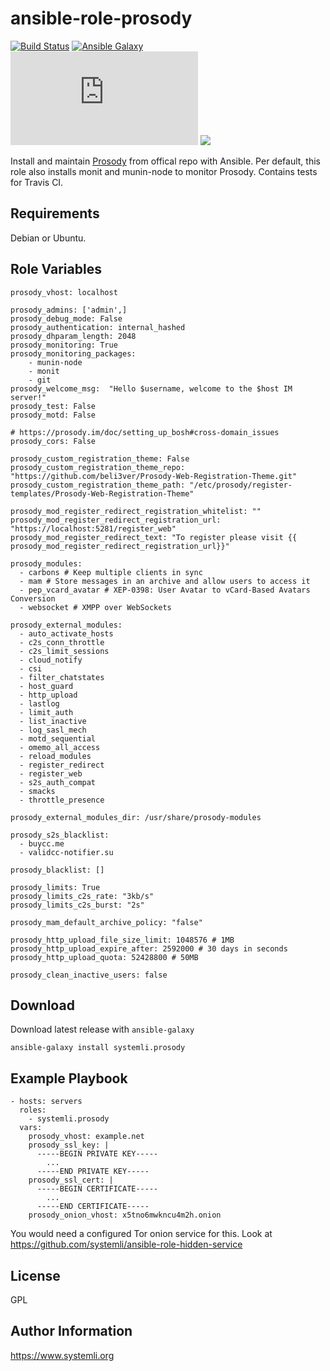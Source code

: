 ansible-role-prosody
=========
[![Build Status](https://travis-ci.org/systemli/ansible-role-prosody.svg?branch=master)](https://travis-ci.org/systemli/ansible-role-prosody)
[![Ansible Galaxy](http://img.shields.io/badge/ansible--galaxy-prosody-blue.svg)](https://galaxy.ansible.com/systemli/prosody/)
[![IM observatory](https://check.messaging.one/badge.php?domain=jabber.systemli.org)](https://check.messaging.one/result.php?domain=jabber.systemli.org&amp;type=client)
<a href='https://compliance.conversations.im/server/jabber.systemli.org'><img src='https://compliance.conversations.im/badge/jabber.systemli.org'></a> 


Install and maintain [Prosody](http://prosody.im/) from offical repo with Ansible.
Per default, this role also installs monit and munin-node to monitor Prosody. 
Contains tests for Travis CI.

Requirements
------------

Debian or Ubuntu.

Role Variables
--------------

```
prosody_vhost: localhost

prosody_admins: ['admin',]
prosody_debug_mode: False
prosody_authentication: internal_hashed
prosody_dhparam_length: 2048
prosody_monitoring: True
prosody_monitoring_packages:
    - munin-node
    - monit
    - git
prosody_welcome_msg:  "Hello $username, welcome to the $host IM server!"
prosody_test: False
prosody_motd: False

# https://prosody.im/doc/setting_up_bosh#cross-domain_issues
prosody_cors: False

prosody_custom_registration_theme: False
prosody_custom_registration_theme_repo: "https://github.com/beli3ver/Prosody-Web-Registration-Theme.git"
prosody_custom_registration_theme_path: "/etc/prosody/register-templates/Prosody-Web-Registration-Theme"

prosody_mod_register_redirect_registration_whitelist: ""
prosody_mod_register_redirect_registration_url: "https://localhost:5281/register_web"
prosody_mod_register_redirect_text: "To register please visit {{ prosody_mod_register_redirect_registration_url}}"

prosody_modules:
  - carbons # Keep multiple clients in sync
  - mam # Store messages in an archive and allow users to access it
  - pep_vcard_avatar # XEP-0398: User Avatar to vCard-Based Avatars Conversion
  - websocket # XMPP over WebSockets

prosody_external_modules:
  - auto_activate_hosts
  - c2s_conn_throttle
  - c2s_limit_sessions
  - cloud_notify
  - csi
  - filter_chatstates
  - host_guard
  - http_upload
  - lastlog
  - limit_auth
  - list_inactive
  - log_sasl_mech
  - motd_sequential
  - omemo_all_access
  - reload_modules
  - register_redirect
  - register_web
  - s2s_auth_compat
  - smacks
  - throttle_presence

prosody_external_modules_dir: /usr/share/prosody-modules

prosody_s2s_blacklist:
  - buycc.me
  - validcc-notifier.su

prosody_blacklist: []

prosody_limits: True
prosody_limits_c2s_rate: "3kb/s"
prosody_limits_c2s_burst: "2s"

prosody_mam_default_archive_policy: "false"

prosody_http_upload_file_size_limit: 1048576 # 1MB
prosody_http_upload_expire_after: 2592000 # 30 days in seconds
prosody_http_upload_quota: 52428800 # 50MB

prosody_clean_inactive_users: false
```

Download
--------

Download latest release with `ansible-galaxy`

	ansible-galaxy install systemli.prosody

Example Playbook
----------------

    - hosts: servers
      roles:
        - systemli.prosody
      vars:
        prosody_vhost: example.net
        prosody_ssl_key: |
          -----BEGIN PRIVATE KEY-----
            ...
          -----END PRIVATE KEY-----
        prosody_ssl_cert: |
          -----BEGIN CERTIFICATE-----
            ...
          -----END CERTIFICATE-----
        prosody_onion_vhost: x5tno6mwkncu4m2h.onion


You would need a configured Tor onion service for this.
Look at https://github.com/systemli/ansible-role-hidden-service


License
-------

GPL

Author Information
------------------

https://www.systemli.org
